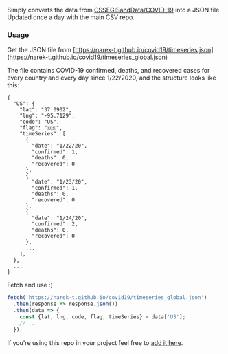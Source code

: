 Simply converts the data from [CSSEGISandData/COVID-19](https://github.com/CSSEGISandData/COVID-19) into a JSON file. Updated once a day with the main CSV repo.

### Usage
Get the JSON file from [https://narek-t.github.io/covid19/timeseries.json](https://narek-t.github.io/covid19/timeseries_global.json)

The file contains COVID-19 confirmed, deaths, and recovered cases for every country and every day since 1/22/2020, and the structure looks like this:

```
{
  "US": {
    "lat": "37.0902",
    "lng": "-95.7129",
    "code": "US",
    "flag": "🇺🇸",
    "timeSeries": [
      {
        "date": "1/22/20",
        "confirmed": 1,
        "deaths": 0,
        "recovered": 0
      },
      {
        "date": "1/23/20",
        "confirmed": 1,
        "deaths": 0,
        "recovered": 0
      },
      {
        "date": "1/24/20",
        "confirmed": 2,
        "deaths": 0,
        "recovered": 0
      },
      ...
    ],
  },
  ...
}
```

Fetch and use :)

```js
fetch('https://narek-t.github.io/covid19/timeseries_global.json')
  .then(response => response.json())
  .then(data => {
    const {lat, lng, code, flag, timeSeries} = data['US'];
    // ...
  });
```

If you're using this repo in your project feel free to [add it here](https://github.com/narek-t/covid19/edit/master/readme.md).
